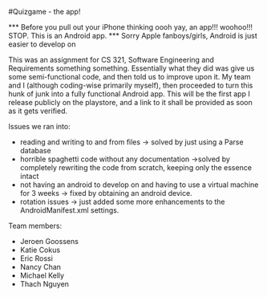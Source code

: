 #Quizgame - the app!

*** Before you pull out your iPhone thinking oooh yay, an app!!! woohoo!!! STOP. This is an Android app. ***
Sorry Apple fanboys/girls, Android is just easier to develop on



This was an assignment for CS 321, Software Engineering and Requirements something something. Essentially what they did was give us some semi-functional code, and then told us to improve upon it. My team and I (although coding-wise primarily myself), then proceeded to turn this hunk of junk into a fully functional Android app. This will be the first app I release publicly on the playstore, and a link to it shall be provided as soon as it gets verified.

Issues we ran into:
- reading and writing to and from files -> solved by just using a Parse database
- horrible spaghetti code without any documentation ->solved by completely rewriting the code from scratch, keeping only the essence intact
- not having an android to develop on and having to use a virtual machine for 3 weeks -> fixed by obtaining an android device.
- rotation issues -> just added some more enhancements to the AndroidManifest.xml settings. 


Team members:
- Jeroen Goossens
- Katie Cokus
- Eric Rossi
- Nancy Chan
- Michael Kelly
- Thach Nguyen
